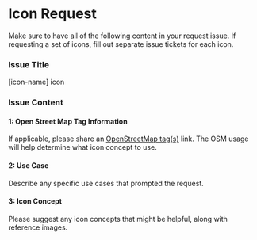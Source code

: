 # Icon Request

Make sure to have all of the following content in your request issue. If requesting a set of icons, fill out separate issue tickets for each icon. 

### Issue Title

[icon-name] icon

### Issue Content

#### 1: Open Street Map Tag Information

If applicable, please share an [OpenStreetMap tag(s)](http://taginfo.openstreetmap.org/keys) link. The OSM usage will help determine what icon concept to use. 

#### 2: Use Case

Describe any specific use cases that prompted the request.

#### 3: Icon Concept

Please suggest any icon concepts that might be helpful, along with  reference images. 
